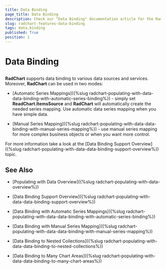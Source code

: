 ```yaml
---
title: Data Binding
page_title: Data Binding
description: Check our "Data Binding" documentation article for the RadChart WPF control.
slug: radchart-features-data-binding
tags: data,binding
published: True
position: 1
---
```


# Data Binding



## 

__RadChart__ supports data binding to various data sources and services. Moreover, __RadChart__ can be used in two modes:

* [Automatic Series Mappings]({%slug radchart-populating-with-data-data-binding-with-automatic-series-binding%}) - simply set __ReadChart.ItemsSource__ and __RadChart__ will automatically create the needed series mapping. Use automatic data series mapping when you have simple data. 


* [Manual Series Mapping]({%slug radchart-populating-with-data-data-binding-with-manual-series-mapping%}) - use manual series mapping for more complex business objects or when you want more control.

For more information take a look at the [Data Binding Support Overview]({%slug radchart-populating-with-data-data-binding-support-overview%}) topic.

## See Also

 * [Populating with Data Overview]({%slug radchart-populating-with-data-overview%})

 * [Data Binding Support Overview]({%slug radchart-populating-with-data-data-binding-support-overview%})

 * [Data Binding with Automatic Series Mappings]({%slug radchart-populating-with-data-data-binding-with-automatic-series-binding%})

 * [Data Binding with Manual Series Mapping]({%slug radchart-populating-with-data-data-binding-with-manual-series-mapping%})

 * [Data Binding to Nested Collections]({%slug radchart-populating-with-data-data-binding-to-nested-collections%})

 * [Data Binding to Many Chart Areas]({%slug radchart-populating-with-data-data-binding-to-many-chart-areas%})

